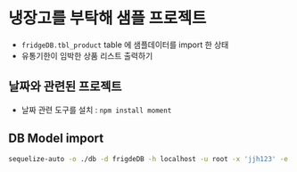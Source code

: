 # 냉장고를 부탁해 샘플 프로젝트

- `fridgeDB.tbl_product` table 에 샘플데이터를 import 한 상태
- 유통기한이 임박한 상품 리스트 출력하기

## 날짜와 관련된 프로젝트

- 날짜 관련 도구를 설치 : `npm install moment`

## DB Model import

```bash
sequelize-auto -o ./db -d frigdeDB -h localhost -u root -x 'jjh123' -e mysql -l esm
```
